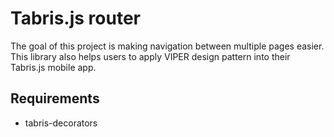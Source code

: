 # Tabris.js router

The goal of this project is making navigation between multiple pages easier. This library also helps users to apply VIPER design pattern into their Tabris.js mobile app.

## Requirements
* tabris-decorators
